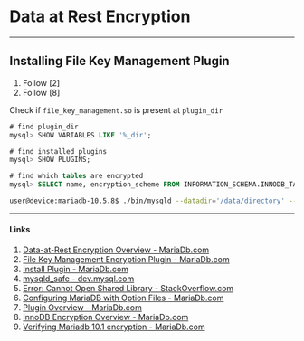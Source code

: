 # Data at Rest Encryption

----

## Installing File Key Management Plugin

1. Follow [2]
2. Follow [8]

Check if ``file_key_management.so`` is present at ``plugin_dir``

```sql
# find plugin_dir
mysql> SHOW VARIABLES LIKE '%_dir';

# find installed plugins
mysql> SHOW PLUGINS;

# find which tables are encrypted
mysql> SELECT name, encryption_scheme FROM INFORMATION_SCHEMA.INNODB_TABLESPACES_ENCRYPTION;
```

```bash
user@device:mariadb-10.5.8$ ./bin/mysqld --datadir='/data/directory' --plugin-load-add='file_key_management.so' --file-key-management-filename='/key/file/path'
```
----

#### Links

1. [Data-at-Rest Encryption Overview - MariaDb.com](https://mariadb.com/kb/en/data-at-rest-encryption-overview/)
2. [File Key Management Encryption Plugin - MariaDb.com](https://mariadb.com/kb/en/file-key-management-encryption-plugin/)
3. [Install Plugin - MariaDb.com](https://mariadb.com/kb/en/install-plugin/)
4. [mysqld_safe - dev.mysql.com](https://dev.mysql.com/doc/refman/5.7/en/mysqld-safe.html)
5. [Error: Cannot Open Shared Library - StackOverflow.com](https://stackoverflow.com/questions/28642274/error-1126-hy000-cant-open-shared-library-lib-mysqludf-sys-so-errno-193)
6. [Configuring MariaDB with Option Files - MariaDb.com](https://mariadb.com/kb/en/configuring-mariadb-with-option-files/)
7. [Plugin Overview - MariaDb.com](https://mariadb.com/kb/en/plugin-overview/)
8. [InnoDB Encryption Overview - MariaDb.com](https://mariadb.com/kb/en/innodb-encryption-overview/)
9. [Verifying Mariadb 10.1 encryption - MariaDb.com](https://mariadb.com/kb/en/verifying-mariadb-101-encryption/)
